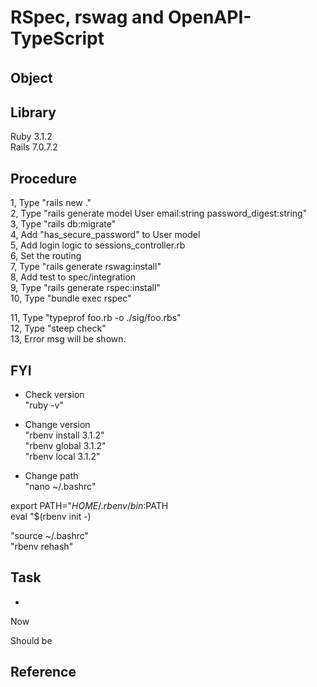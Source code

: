 # RSpec, rswag and OpenAPI-TypeScript  
## Object　　
  

## Library  
Ruby 3.1.2  
Rails 7.0.7.2  

## Procedure   
1, Type "rails new ."  
2, Type "rails generate model User email:string password_digest:string"  
3, Type "rails db:migrate"  
4, Add "has_secure_password" to User model  
5, Add login logic to sessions_controller.rb  
6, Set the routing  
7, Type "rails generate rswag:install"  
8, Add test to spec/integration  
9, Type "rails generate rspec:install"  
10, Type "bundle exec rspec"
  
11, Type "typeprof foo.rb -o ./sig/foo.rbs"  
12, Type "steep check"  
13, Error msg will be shown.  

## FYI  
- Check version  
"ruby -v"  

- Change version  
"rbenv install 3.1.2"  
"rbenv global 3.1.2"  
"rbenv local 3.1.2"  

- Change path  
"nano ~/.bashrc"

export PATH="$HOME/.rbenv/bin:$PATH  
eval "$(rbenv init -)  

"source ~/.bashrc"  
"rbenv rehash"  

## Task  
- 
  
Now  
  
Should be  
  
  
## Reference  
  
